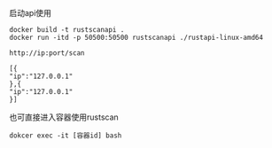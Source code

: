 

启动api使用

```
docker build -t rustscanapi .
docker run -itd -p 50500:50500 rustscanapi ./rustapi-linux-amd64
```



```
http://ip:port/scan

[{
"ip":"127.0.0.1"
},{
"ip":"127.0.0.1"
}]
```



也可直接进入容器使用rustscan

```
dokcer exec -it [容器id] bash
```

